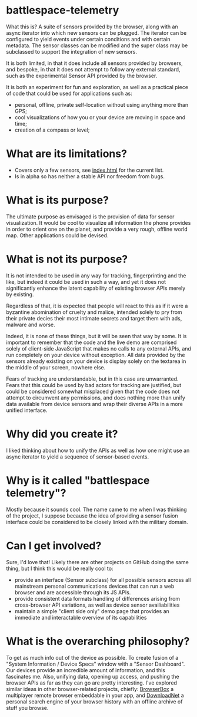 # battlespace-telemetry

What this is? A suite of sensors provided by the browser, along with an async iterator into which new sensors can be plugged. The iterator can be configured to yield events under certain conditions and with certain metadata. The sensor classes can be modified and the super class may be subclassed to support the integration of new sensors.

It is both limited, in that it does include all sensors provided by browsers, and bespoke, in that it does not attempt to follow any external standard, such as the experimental Sensor API provided by the browser.

It is both an experiment for fun and exploration, as well as a practical piece of code that could be used for applications such as: 

- personal, offline, private self-location without using anything more than GPS;
- cool visualizations of how you or your device are moving in space and time;
- creation of a compass or level;

# What are its limitations?

- Covers only a few sensors, see [index.html](index.html) for the current list.
- Is in alpha so has neither a stable API nor freedom from bugs.

# What is its purpose?

The ultimate purpose as envisaged is the provision of data for sensor visualization. It would be cool to visualize all information the phone provides in order to orient one on the planet, and provide a very rough, offline world map. Other applications could be devised.

# What is not its purpose?

It is not intended to be used in any way for tracking, fingerprinting and the like, but indeed it could be used in such a way, and yet it does not significantly enhance the latent capability of existing browser APIs merely by existing. 

Regardless of that, it is expected that people will react to this as if it were a byzantine abomination of cruelty and malice, intended solely to pry from their private decies their most intimate secrets and target them with ads, malware and worse.

Indeed, it is none of these things, but it will be seen that way by some. It is important to remember that the code and the live demo are comprised solely of client-side JavaScript that makes no calls to any external APIs, and run completely on your device without exception. All data provided by the sensors already existing on your device is display solely on the textarea in the middle of your screen, nowhere else.

Fears of tracking are understandable, but in this case are unwarranted. Fears that this could be used by bad actors for tracking are justified, but could be considered somewhat misplaced given that the code does not attempt to circumvent any permissions, and does nothing more than unify data available from device sensors and wrap their diverse APIs in a more unified interface.

# Why did you create it?

I liked thinking about how to unify the APIs as well as how one might use an async iterator to yield a sequence of sensor-based events.

# Why is it called "battlespace telemetry"?

Mostly because it sounds cool. The name came to me when I was thinking of the project, I suppose because the idea of providing a sensor fusion interface could be considered to be closely linked with the military domain.

# Can I get involved?

Sure, I'd love that! Likely there are other projects on GitHub doing the same thing, but I think this would be really cool to:

- provide an interface (Sensor subclass) for all possible sensors across all mainstream personal communications devices that can run a web browser and are accessible through its JS APIs.
- provide consistent data formats handling of differences arising from cross-browser API variations, as well as device sensor availiabilities
- maintain a simple "client side only" demo page that provides an immediate and interactable overview of its capabilities

# What is the overarching philosophy?

To get as much info out of the device as possible. To create fusion of a "System Information / Device Specs" window with a "Sensor Dashboard". Our devices provide an incredible amount of information, and this fascinates me. Also, unifying data, opening up access, and pushing the browser APIs as far as they can go are pretty interesting. I've explored similar ideas in other browser-related projects, chiefly: [BrowserBox](https://github.com/BrowserBox/BrowserBox) a multiplayer remote browser embeddable in your app, and [DownloadNet](https://github.com/dosyago/DownloadNet) a personal search engine of your browser history with an offline archive of stuff you browse.

